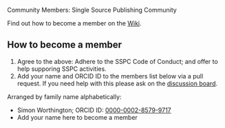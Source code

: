 Community Members: Single Source Publishing Community

Find out how to become a member on the [Wiki](wiki/Membership).

## How to become a member

1. Agree to the above: Adhere to the SSPC Code of Conduct; and offer to help supporing SSPC activities.
1. Add your name and ORCID ID to the members list below via a pull request. If you need help with this please ask on the [discussion board](community/discussions).

Arranged by family name alphabetically:

 - Simon Worthington; ORCID ID: [0000-0002-8579-9717](https://orcid.org/0000-0002-8579-9717)
 - Add your name here to become a member

